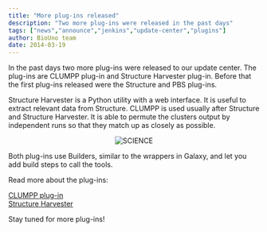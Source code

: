 ```yaml
---
title: "More plug-ins released"
description: "Two more plug-ins were released in the past days"
tags: ["news","announce","jenkins","update-center","plugins"]
author: BioUno team
date: 2014-03-19
---
```


In the past days two more plug-ins were released to our update center. The 
plug-ins are CLUMPP plug-in and Structure Harvester plug-in. Before that the 
first plug-ins released were the Structure and PBS plug-ins.

Structure Harvester is a Python utility with a web interface. 
It is useful to extract relevant data from Structure. CLUMPP is used 
usually after Structure and Structure Harvester. It is able to permute 
the clusters output by independent runs so that they match up as 
closely as possible.

<center><img src='/posts/SCIENCE.gif' alt="SCIENCE" /></center>

Both plug-ins use Builders, similar to the wrappers in Galaxy, and let 
you add build steps to call the tools.

Read more about the plug-ins: 

<p>
<a href="https://github.com/biouno/clumpp-plugin">CLUMPP plug-in</a>
<br/>
<a href="https://github.com/biouno/structure-harvester-plugin">Structure Harvester</a>
</p>

Stay tuned for more plug-ins!
